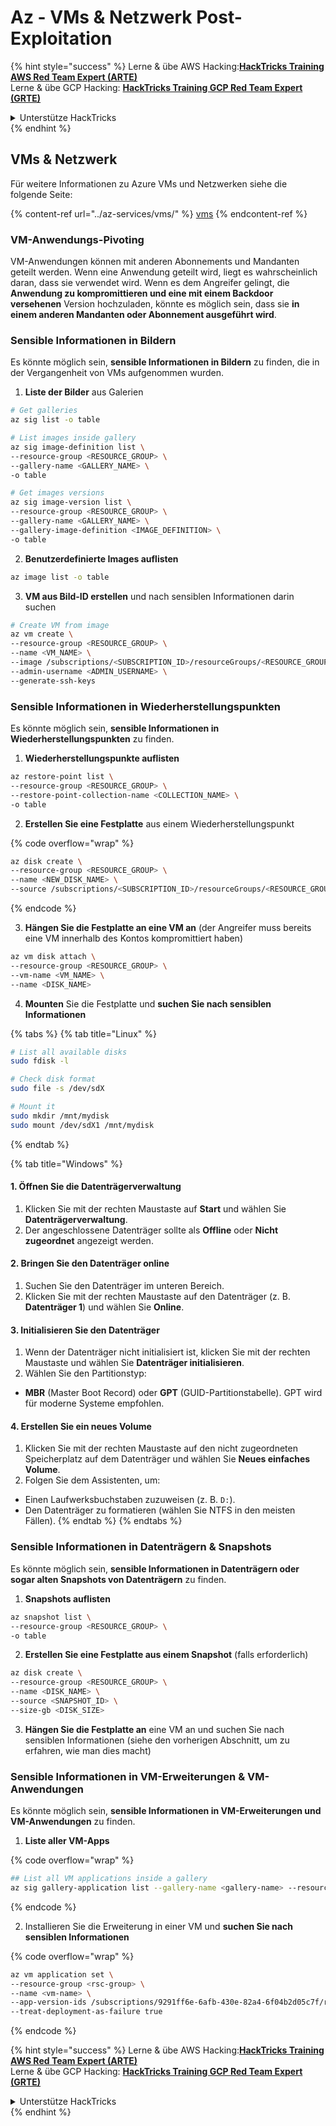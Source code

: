 # Az - VMs & Netzwerk Post-Exploitation

{% hint style="success" %}
Lerne & übe AWS Hacking:<img src="../../../.gitbook/assets/image (1) (1) (1) (1).png" alt="" data-size="line">[**HackTricks Training AWS Red Team Expert (ARTE)**](https://training.hacktricks.xyz/courses/arte)<img src="../../../.gitbook/assets/image (1) (1) (1) (1).png" alt="" data-size="line">\
Lerne & übe GCP Hacking: <img src="../../../.gitbook/assets/image (2) (1).png" alt="" data-size="line">[**HackTricks Training GCP Red Team Expert (GRTE)**<img src="../../../.gitbook/assets/image (2) (1).png" alt="" data-size="line">](https://training.hacktricks.xyz/courses/grte)

<details>

<summary>Unterstütze HackTricks</summary>

* Überprüfe die [**Abonnementpläne**](https://github.com/sponsors/carlospolop)!
* **Tritt der** 💬 [**Discord-Gruppe**](https://discord.gg/hRep4RUj7f) oder der [**Telegram-Gruppe**](https://t.me/peass) bei oder **folge** uns auf **Twitter** 🐦 [**@hacktricks\_live**](https://twitter.com/hacktricks_live)**.**
* **Teile Hacking-Tricks, indem du PRs an die** [**HackTricks**](https://github.com/carlospolop/hacktricks) und [**HackTricks Cloud**](https://github.com/carlospolop/hacktricks-cloud) GitHub-Repos einreichst.

</details>
{% endhint %}

## VMs & Netzwerk

Für weitere Informationen zu Azure VMs und Netzwerken siehe die folgende Seite:

{% content-ref url="../az-services/vms/" %}
[vms](../az-services/vms/)
{% endcontent-ref %}

### VM-Anwendungs-Pivoting

VM-Anwendungen können mit anderen Abonnements und Mandanten geteilt werden. Wenn eine Anwendung geteilt wird, liegt es wahrscheinlich daran, dass sie verwendet wird. Wenn es dem Angreifer gelingt, die **Anwendung zu kompromittieren und eine mit einem Backdoor versehenen** Version hochzuladen, könnte es möglich sein, dass sie **in einem anderen Mandanten oder Abonnement ausgeführt wird**.

### Sensible Informationen in Bildern

Es könnte möglich sein, **sensible Informationen in Bildern** zu finden, die in der Vergangenheit von VMs aufgenommen wurden.

1. **Liste der Bilder** aus Galerien
```bash
# Get galleries
az sig list -o table

# List images inside gallery
az sig image-definition list \
--resource-group <RESOURCE_GROUP> \
--gallery-name <GALLERY_NAME> \
-o table

# Get images versions
az sig image-version list \
--resource-group <RESOURCE_GROUP> \
--gallery-name <GALLERY_NAME> \
--gallery-image-definition <IMAGE_DEFINITION> \
-o table
```
2. **Benutzerdefinierte Images auflisten**
```bash
az image list -o table
```
3. **VM aus Bild-ID erstellen** und nach sensiblen Informationen darin suchen
```bash
# Create VM from image
az vm create \
--resource-group <RESOURCE_GROUP> \
--name <VM_NAME> \
--image /subscriptions/<SUBSCRIPTION_ID>/resourceGroups/<RESOURCE_GROUP>/providers/Microsoft.Compute/galleries/<GALLERY_NAME>/images/<IMAGE_DEFINITION>/versions/<IMAGE_VERSION> \
--admin-username <ADMIN_USERNAME> \
--generate-ssh-keys
```
### Sensible Informationen in Wiederherstellungspunkten

Es könnte möglich sein, **sensible Informationen in Wiederherstellungspunkten** zu finden.

1. **Wiederherstellungspunkte auflisten**
```bash
az restore-point list \
--resource-group <RESOURCE_GROUP> \
--restore-point-collection-name <COLLECTION_NAME> \
-o table
```
2. **Erstellen Sie eine Festplatte** aus einem Wiederherstellungspunkt

{% code overflow="wrap" %}
```bash
az disk create \
--resource-group <RESOURCE_GROUP> \
--name <NEW_DISK_NAME> \
--source /subscriptions/<SUBSCRIPTION_ID>/resourceGroups/<RESOURCE_GROUP>/providers/Microsoft.Compute/restorePointCollections/<COLLECTION_NAME>/restorePoints/<RESTORE_POINT_NAME>
```
{% endcode %}

3. **Hängen Sie die Festplatte an eine VM an** (der Angreifer muss bereits eine VM innerhalb des Kontos kompromittiert haben)
```bash
az vm disk attach \
--resource-group <RESOURCE_GROUP> \
--vm-name <VM_NAME> \
--name <DISK_NAME>
```
4. **Mounten** Sie die Festplatte und **suchen Sie nach sensiblen Informationen**

{% tabs %}
{% tab title="Linux" %}
```bash
# List all available disks
sudo fdisk -l

# Check disk format
sudo file -s /dev/sdX

# Mount it
sudo mkdir /mnt/mydisk
sudo mount /dev/sdX1 /mnt/mydisk
```
{% endtab %}

{% tab title="Windows" %}
#### **1. Öffnen Sie die Datenträgerverwaltung**

1. Klicken Sie mit der rechten Maustaste auf **Start** und wählen Sie **Datenträgerverwaltung**.
2. Der angeschlossene Datenträger sollte als **Offline** oder **Nicht zugeordnet** angezeigt werden.

#### **2. Bringen Sie den Datenträger online**

1. Suchen Sie den Datenträger im unteren Bereich.
2. Klicken Sie mit der rechten Maustaste auf den Datenträger (z. B. **Datenträger 1**) und wählen Sie **Online**.

#### **3. Initialisieren Sie den Datenträger**

1. Wenn der Datenträger nicht initialisiert ist, klicken Sie mit der rechten Maustaste und wählen Sie **Datenträger initialisieren**.
2. Wählen Sie den Partitionstyp:
* **MBR** (Master Boot Record) oder **GPT** (GUID-Partitionstabelle). GPT wird für moderne Systeme empfohlen.

#### **4. Erstellen Sie ein neues Volume**

1. Klicken Sie mit der rechten Maustaste auf den nicht zugeordneten Speicherplatz auf dem Datenträger und wählen Sie **Neues einfaches Volume**.
2. Folgen Sie dem Assistenten, um:
* Einen Laufwerksbuchstaben zuzuweisen (z. B. `D:`).
* Den Datenträger zu formatieren (wählen Sie NTFS in den meisten Fällen).
{% endtab %}
{% endtabs %}

### Sensible Informationen in Datenträgern & Snapshots

Es könnte möglich sein, **sensible Informationen in Datenträgern oder sogar alten Snapshots von Datenträgern** zu finden.

1. **Snapshots auflisten**
```bash
az snapshot list \
--resource-group <RESOURCE_GROUP> \
-o table
```
2. **Erstellen Sie eine Festplatte aus einem Snapshot** (falls erforderlich)
```bash
az disk create \
--resource-group <RESOURCE_GROUP> \
--name <DISK_NAME> \
--source <SNAPSHOT_ID> \
--size-gb <DISK_SIZE>
```
3. **Hängen Sie die Festplatte an** eine VM an und suchen Sie nach sensiblen Informationen (siehe den vorherigen Abschnitt, um zu erfahren, wie man dies macht)

### Sensible Informationen in VM-Erweiterungen & VM-Anwendungen

Es könnte möglich sein, **sensible Informationen in VM-Erweiterungen und VM-Anwendungen** zu finden.

1. **Liste aller VM-Apps** 

{% code overflow="wrap" %}
```bash
## List all VM applications inside a gallery
az sig gallery-application list --gallery-name <gallery-name> --resource-group <res-group> --output table
```
{% endcode %}

2. Installieren Sie die Erweiterung in einer VM und **suchen Sie nach sensiblen Informationen**

{% code overflow="wrap" %}
```bash
az vm application set \
--resource-group <rsc-group> \
--name <vm-name> \
--app-version-ids /subscriptions/9291ff6e-6afb-430e-82a4-6f04b2d05c7f/resourceGroups/Resource_Group_1/providers/Microsoft.Compute/galleries/myGallery/applications/myReverseShellApp/versions/1.0.2 \
--treat-deployment-as-failure true
```
{% endcode %}

{% hint style="success" %}
Lerne & übe AWS Hacking:<img src="../../../.gitbook/assets/image (1) (1) (1) (1).png" alt="" data-size="line">[**HackTricks Training AWS Red Team Expert (ARTE)**](https://training.hacktricks.xyz/courses/arte)<img src="../../../.gitbook/assets/image (1) (1) (1) (1).png" alt="" data-size="line">\
Lerne & übe GCP Hacking: <img src="../../../.gitbook/assets/image (2) (1).png" alt="" data-size="line">[**HackTricks Training GCP Red Team Expert (GRTE)**<img src="../../../.gitbook/assets/image (2) (1).png" alt="" data-size="line">](https://training.hacktricks.xyz/courses/grte)

<details>

<summary>Unterstütze HackTricks</summary>

* Überprüfe die [**Abonnementpläne**](https://github.com/sponsors/carlospolop)!
* **Tritt der** 💬 [**Discord-Gruppe**](https://discord.gg/hRep4RUj7f) oder der [**Telegram-Gruppe**](https://t.me/peass) bei oder **folge** uns auf **Twitter** 🐦 [**@hacktricks\_live**](https://twitter.com/hacktricks_live)**.**
* **Teile Hacking-Tricks, indem du PRs zu den** [**HackTricks**](https://github.com/carlospolop/hacktricks) und [**HackTricks Cloud**](https://github.com/carlospolop/hacktricks-cloud) GitHub-Repos einreichst.

</details>
{% endhint %}
